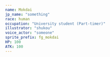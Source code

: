 ```yaml
---
name: Mokdai
jp_name: "something"
race: human
occupation: "University student (Part-timer)"
illustrator: "shukou"
voice_actor: "someone"
sprite_prefix: fg_mokdai
HP: 100
ATK: 100
---
```


